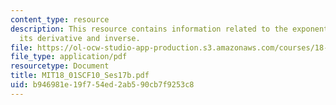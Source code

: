 ```yaml
---
content_type: resource
description: This resource contains information related to the exponential functions,
  its derivative and inverse.
file: https://ol-ocw-studio-app-production.s3.amazonaws.com/courses/18-01sc-single-variable-calculus-fall-2010/b946981e19f754ed2ab590cb7f9253c8_MIT18_01SCF10_Ses17b.pdf
file_type: application/pdf
resourcetype: Document
title: MIT18_01SCF10_Ses17b.pdf
uid: b946981e-19f7-54ed-2ab5-90cb7f9253c8
---
```

